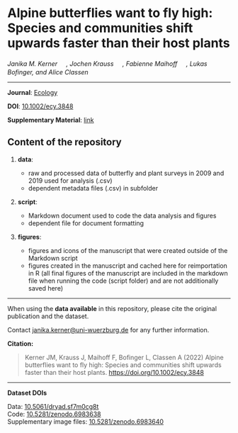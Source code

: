 # Alpine butterflies want to fly high: Species and communities shift upwards faster than their host plants

_Janika M. Kerner <a href="https://orcid.org/0000-0002-2355-081X"><img src="https://info.orcid.org/wp-content/uploads/2019/11/orcid_16x16.png" width="16" height = "16"></a>, Jochen Krauss <a href="https://orcid.org/0000-0003-2304-9117"><img src="https://info.orcid.org/wp-content/uploads/2019/11/orcid_16x16.png" width="16" height = "16"></a>, Fabienne Maihoff <a href="https://orcid.org/0000-0003-3246-3213"><img src="https://info.orcid.org/wp-content/uploads/2019/11/orcid_16x16.png" width="16" height = "16"></a>, Lukas Bofinger, and Alice Classen <a href="https://orcid.org/0000-0002-7813-8806"><img src="https://info.orcid.org/wp-content/uploads/2019/11/orcid_16x16.png" width="16" height = "16"></a>_  

***

**Journal**: [Ecology](https://esajournals.onlinelibrary.wiley.com/journal/19399170)

**DOI**: [10.1002/ecy.3848](https://doi.org/10.1002/ecy.3848)

**Supplementary Material**: [link](https://esajournals.onlinelibrary.wiley.com/action/downloadSupplement?doi=10.1002%2Fecy.3848&file=ecy3848-sup-0001-Appendix_S1.pdf)

## Content of the repository

1. __data__:
    * raw and processed data of butterfly and plant surveys in 2009 and 2019 used for analysis (.csv)
    * dependent metadata files (.csv) in subfolder 
    
2. __script__:
    * Markdown document used to code the data analysis and figures
    * dependent file for document formatting

3. __figures__:  
    * figures and icons of the manuscript that were created outside of the Markdown script
    * figures created in the manuscript and cached here for reimportation in R
    (all final figures of the manuscript are included in the markdown file when running the code (script folder) and are not additionally saved here)
    
***

When using the __data available__ in this repository, please cite the original publication and the dataset.  

Contact janika.kerner@uni-wuerzburg.de for any further information.  

**Citation:**

> Kerner JM, Krauss J, Maihoff F, Bofinger L, Classen A (2022) Alpine butterflies want to fly high: Species and communities shift upwards faster than their host plants. https://doi.org/10.1002/ecy.3848

***

__Dataset DOIs__

Data: [10.5061/dryad.sf7m0cg8t](https://doi.org/10.5061/dryad.sf7m0cg8t)  
Code: [10.5281/zenodo.6983638](https://doi.org/10.5281/zenodo.6983638)  
Supplementary image files: [10.5281/zenodo.6983640](https://doi.org/10.5281/zenodo.6983640)  
